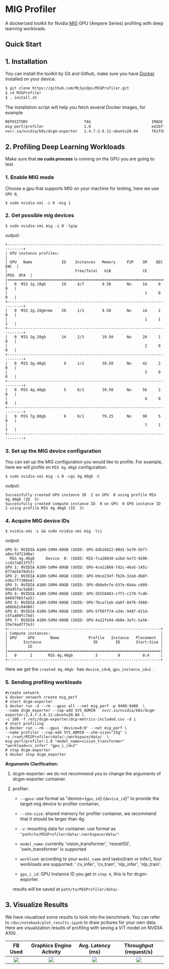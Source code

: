 # MIG Profiler
A dockerized toolkit for Nvidia [MIG](https://www.nvidia.com/en-sg/technologies/multi-instance-gpu/) GPU (Ampere Series) profiling with deep learning workloads.


## Quick Start 

## 1. Installation 

You can install the toolkit by Git and Github, make sure you have [Docker](https://www.docker.com/) installed on your device. 

```bash
$ git clone https://github.com/MLSysOps/MIGProfiler.git
$ cd MIGProfiler
$ . install.sh
```

The installation script will help you fetch several Docker images, for example

``` bash
REPOSITORY                         TAG                           IMAGE ID       CREATED          SIZE
mig-perf/profiler                  1.0                           e42bff41025d   31 minutes ago   6.25GB
nvcr.io/nvidia/k8s/dcgm-exporter   2.4.7-2.6.11-ubuntu20.04      f61f58af30cd   3 weeks ago      953MB
```


## 2. Profiling Deep Learning Workloads

Make sure that **no cuda process** is running on the GPU you are going to test.

### 1. Enable MIG mode

Choose a gpu that supports MIG on your machine for testing, here we use `GPU 0`,

   ```shell
   $ sudo nvidia-smi -i 0 -mig 1
   ```

### 2. Get possible mig devices

   ```shell
   $ sudo nvidia-smi mig -i 0 -lgip
   ```

   output:

   ```
   +-----------------------------------------------------------------------------+
   | GPU instance profiles:                                                      |
   | GPU   Name             ID    Instances   Memory     P2P    SM    DEC   ENC  |
   |                              Free/Total   GiB              CE    JPEG  OFA  |
   |=============================================================================|
   |   0  MIG 1g.10gb       19     4/7        9.50       No     14     0     0   |
   |                                                             1     0     0   |
   +-----------------------------------------------------------------------------+
   |   0  MIG 1g.10gb+me    20     1/1        9.50       No     14     1     0   |
   |                                                             1     1     1   |
   +-----------------------------------------------------------------------------+
   |   0  MIG 2g.20gb       14     2/3        19.50      No     28     1     0   |
   |                                                             2     0     0   |
   +-----------------------------------------------------------------------------+
   |   0  MIG 3g.40gb        9     1/2        39.50      No     42     2     0   |
   |                                                             3     0     0   |
   +-----------------------------------------------------------------------------+
   |   0  MIG 4g.40gb        5     0/1        39.50      No     56     2     0   |
   |                                                             4     0     0   |
   +-----------------------------------------------------------------------------+
   |   0  MIG 7g.80gb        0     0/1        79.25      No     98     5     0   |
   |                                                             7     1     1   |
   +-----------------------------------------------------------------------------+
   
   ```

   

### 3. Set up the MIG device configuration

You can set up the MIG configuration you would like to profile. For example, here we will profile on `MIG 4g.40gb` configuration.

   ```shell
   $ sudo nvidia-smi mig -i 0 -cgi 4g.40gb -C
   ```

   output:

   ```
   Successfully created GPU instance ID  2 on GPU  0 using profile MIG 4g.40gb (ID  5)
   Successfully created compute instance ID  0 on GPU  0 GPU instance ID  2 using profile MIG 4g.40gb (ID  3)
   ```

### 4. Acquire MIG device IDs

   ```shell
   $ nvidia-smi -L && sudo nvidia-smi mig -lci
   ```

   output:

   ```
   GPU 0: NVIDIA A100-SXM4-80GB (UUID: GPU-ddb16622-80d1-5e78-5bf7-a0ecfd723d0a)
     MIG 4g.40gb     Device  0: (UUID: MIG-fca28630-a1bd-5e73-9206-ccd17a013f5f)
   GPU 1: NVIDIA A100-SXM4-80GB (UUID: GPU-4ce12868-fd2c-46a5-1451-877de5670d53)
   GPU 2: NVIDIA A100-SXM4-80GB (UUID: GPU-b9ce234f-fb2b-32e8-db8f-e3bc7f7306e4)
   GPU 3: NVIDIA A100-SXM4-80GB (UUID: GPU-db8e9cfe-637e-6b4a-c689-0da95fac5a60)
   GPU 4: NVIDIA A100-SXM4-80GB (UUID: GPU-2b558483-cff1-c170-fcdb-846979b5faa5)
   GPU 5: NVIDIA A100-SXM4-80GB (UUID: GPU-7bca71eb-da0f-8476-3988-a66bb2c84d86)
   GPU 6: NVIDIA A100-SXM4-80GB (UUID: GPU-5f50ff74-a34c-9487-d21d-c5fa409fc74d)
   GPU 7: NVIDIA A100-SXM4-80GB (UUID: GPU-4a12fe94-db8e-3e7c-5a56-33ef4ad777e3)
   +--------------------------------------------------------------------+
   | Compute instances:                                                 |
   | GPU     GPU       Name             Profile   Instance   Placement  |
   |       Instance                       ID        ID       Start:Size |
   |         ID                                                         |
   |====================================================================|
   |   0      2       MIG 4g.40gb          3         0          0:4     |
   +--------------------------------------------------------------------+
   
   ```

   Here we get the `created 4g.40gb ` has `device_id=0`,  `gpu_instance_id=2 `.

### 5.  Sending profiling workloads

   ```shell
   #create network
   $ docker network create mig_perf
   # start dcgm-exporter
   $ docker run -d --rm --gpus all --net mig_perf -p 9400:9400  \
   --name dcgm_exporter --cap-add SYS_ADMIN   nvcr.io/nvidia/k8s/dcgm-exporter:2.4.7-2.6.11-ubuntu20.04 \
   -c 100 -f /etc/dcgm-exporter/dcp-metrics-included.csv -d i
   # start profiling
   $ docker run --rm --gpus 'device=0:0' --net mig_perf \
   --name profiler --cap-add SYS_ADMIN --shm-size="15g" \
   -v /root/MIGProfiler/data/:/workspace/data/  \
   mig-perf/profiler:1.0 "model_name=vision_transformer" "workload=cv_infer" "gpu_i_id=2"
   # stop dcgm-exporter
   $ docker stop dcgm_exporter
   ```

**Arguments Clarification:**

  1. dcgm-exporter: we do not recommend you to change the arguments of dcgm-exporter container.

  2. profiler:  
     - `--gpus`: use format as "device={`gpu_id`}:{`device_id`}" to provide the target mig device to profiler container,

     - `--shm-size`: shared memory for profiler container, we recommend that it should be larger than 4g.

     - `-v`: mounting data for container. use format as `"path/to/MIGProfiler/data/:/workspace/data/"`.

     - `model_name`: currently 'vision_transformer', 'resnet50', 'swin_transformer' is supported

     - `workload`: according to your `model_name` and tasks(train or infer), four workloads are supported: ' cv_infer', 'cv_train', 'nlp_infer', 'nlp_train'.

     - `gpu_i_id`: GPU Instance ID you get in `step 4`, this is for dcgm-exporter.

     results will be saved at `path/to/MIGProfiler/data/`.

## 3. Visualize Results

We have visualized some results to look into the benchmark. You can refer to `/doc/notebook/plot_results.ipynb` to draw pcitures for your own data. Here are visualization results of profiling with seving a ViT model on NVIDIA A100. 


|FB Used|Graphics Engine Activity|Avg. Latency (ms)|Throughput (request/s)|
|:--:|:--:|:--:|:--:|
|![](https://github.com/MLSysOps/MIGProfiler/blob/0cb58f51c557dde9f494acabdd903d5432c946b1/data/A100-80g/infer/cv/vision_transformer_fbusd_bsz_compare.svg)|![](https://github.com/MLSysOps/MIGProfiler/blob/0cb58f51c557dde9f494acabdd903d5432c946b1/data/A100-80g/infer/cv/vision_transformer_gract_bsz_compare.svg)|![](https://github.com/MLSysOps/MIGProfiler/blob/0cb58f51c557dde9f494acabdd903d5432c946b1/data/A100-80g/infer/cv/vision_transformer_latency_bsz_compare.svg)|![](https://github.com/MLSysOps/MIGProfiler/blob/0cb58f51c557dde9f494acabdd903d5432c946b1/data/A100-80g/infer/cv/vision_transformer_throughput_bsz_compare.svg)|

